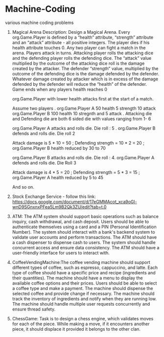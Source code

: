 # Machine-Coding
various machine coding problems

1. Magical Arena Description:
    Design a Magical Arena. Every org.Game.Player is defined by a “health” attribute, “strength” attribute and an “attack” attribute - all positive integers. The player dies if his health attribute     touches 0. Any two player can fight a match in the arena. Players attack in turns. Attacking player rolls the attacking dice and the defending player rolls the defending dice. The         “attack” value multiplied by the outcome of the  attacking dice roll is the damage created by the attacker. The defender “strength” value, multiplied by the outcome of the defending         dice is the damage defended by the defender. Whatever damage created by attacker which is in excess of the damage defended by the defender will reduce the “health” of the defender.         Game ends when any players health reaches 0
    
    org.Game.Player with lower health attacks first at the start of a match. 
    
    Assume two players . org.Game.Player A 50 health 5 strength 10 attack org.Game.Player B 100 health 10 stregnth and 5 attack . Attacking die and Defending die are both 6 sided die with values ranging         from 1- 6
    
    org.Game.Player A attacks and rolls die. Die roll : 5 . org.Game.Player B defends and rolls die. Die roll 2
    
    Attack damage is 5 * 10 = 50 ; Defending strength = 10 * 2 = 20 ; org.Game.Player B health reduced by 30 to 70
    
    org.Game.Player B attacks and rolls die. Die roll : 4. org.Game.Player A defends and rolls die. Die Roll 3
    
    Attack damage is 4 * 5 = 20 ; Defending strength = 5 * 3 = 15 ; org.Game.Player A health reduced by 5 to 45
    
    And so on.
2. Stock Exchange Service - 
   follow this link: https://docs.google.com/document/d/17eGMMAcot_xca9oGl-wnD9SGnxnxPFea5Lm9B2Qk3ZU/edit?tab=t.0

3. ATM: The ATM system should support basic operations such as balance inquiry, cash withdrawal, and cash deposit.
   Users should be able to authenticate themselves using a card and a PIN (Personal Identification Number).
   The system should interact with a bank's backend system to validate user accounts and perform transactions.
   The ATM should have a cash dispenser to dispense cash to users.
   The system should handle concurrent access and ensure data consistency.
   The ATM should have a user-friendly interface for users to interact with.

4. CoffeeVendingMachine:The coffee vending machine should support different types of coffee, such as espresso, cappuccino, and latte.
   Each type of coffee should have a specific price and recipe (ingredients and their quantities).
   The machine should have a menu to display the available coffee options and their prices.
   Users should be able to select a coffee type and make a payment.
   The machine should dispense the selected coffee and provide change if necessary.
   The machine should track the inventory of ingredients and notify when they are running low.
   The machine should handle multiple user requests concurrently and ensure thread safety.
5. ChessGame: Task is to design a chess engine, which validates moves for each of the piece.
   While making a move, if it encounters another piece, it should displace it provided it belongs to the other clan.